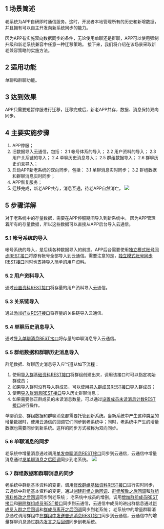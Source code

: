 ## 1 场景简述

老系统为APP自研即时通信服务。这时，开发者本地管理所有的历史和新增数据，并且拥有可以自主开发向新系统同步的能力。

因为APP有实施双向数据同步的条件，无论使用单聊还是群聊，APP可以使用强制升级和新老系统兼容中任意一种迁移策略。
接下来，我们将介绍在该场景采取新老兼容策略的实施方法。

## 2 适用功能

单聊和群聊功能。

## 3 达到效果

APP只需要短暂停服进行迁移，迁移完成后，新老APP共存，数据、消息保持双向同步。

## 4 主要实施步骤

1. APP停服；
2. 旧数据导入云通信，包括：
	  2.1 帐号体系的导入；
	  2.2 用户资料的导入；
	  2.3 用户关系链的导入；
	  2.4 单聊历史消息导入；
	  2.5 群组数据导入；
	  2.6 群聊历史消息导入；
3. 启动APP新老系统的双向同步，包括：
	  3.1 单聊消息实时同步；
	  3.2 群组数据和群聊消息实时同步；
4. APP恢复服务；
5. 迁移完成，新老APP共存，消息互通，待老APP自然消亡。
![](//mccdn.qcloud.com/static/img/52a4eb7f8b389102058b8e90f09da37f/image.png)

## 5 步骤详解

对于老系统中的存量数据，需要在APP停服期间导入到新系统中。
因为APP管理着所有的存量数据，所以这些数据可以直接从APP后台导入云通信。

### 5.1 帐号系统的导入

帐号系统的导入，是后续各种数据导入的前提。APP后台需要使用[独立模式账号同步REST接口](/doc/product/269/独立模式账号同步接口)将原有帐号全部导入到云通信。需要注意的是，[独立模式账号同步REST接口](/doc/product/269/独立模式账号同步接口)同时也支持导入简单的用户资料。

### 5.2 用户资料导入

通过[设置资料REST接口](/doc/product/269/设置资料)将存量的用户资料导入云通信。

### 5.3 关系链导入

通过[添加好友REST接口](/doc/product/269/添加好友)将存量的关系链导入云通信。

### 5.4 单聊历史消息导入

通过[导入单聊消息REST接口](/doc/product/269/导入单聊消息)将存量的单聊消息导入云通信。

### 5.5 群组数据和群聊历史消息导入

群组数据、群聊历史消息导入应当遵从如下流程：
1. 使用[导入群基础资料REST接口](/doc/product/269/导入群基础资料)将群组创建出来，调用该接口时可以指定初始群成员；
2. 如果导入群时没有导入群成员，可以使用[导入群成员REST接口](/doc/product/269/导入群成员)导入群成员；
3. 使用[导入群消息REST接口](/doc/product/269/导入群消息)导入历史群聊消息；
4. 如果需要修正群成员的未读消息数量，可以通过[设置成员未读消息计数REST接口](/doc/product/269/设置成员未读消息计数)进行操作。

单聊消息、群组数据和群聊消息都需要托管到新系统。当新系统中产生这种类型的增量数据时，使用云通信的回调它们同步到老系统中；同时，老系统中产生的增量数据也需要同步到新系统。这样的同步方式被称为双向同步。

### 5.6 单聊消息的同步

老系统中增量消息通过调用[单发单聊消息REST接口](/doc/product/269/单发单聊消息)同步到云通信，云通信中增量消息通过[发单聊消息之后回调](/doc/product/269/发单聊消息之后回调)同步到老系统。
![](//mccdn.qcloud.com/static/img/be54de84536f1d639aeb2792260b9d99/image.png)

### 5.7 群组数据和群聊消息的同步

老系统中群组基本资料的变更，调用[修改群组基础资料REST接口](/doc/product/269/修改群组基础资料)进行实时同步，云通信中群组基本资料的变更，通过[创建群组之后回调](/doc/product/269/创建群组之后回调)、[群组解散之后回调](/doc/product/269/群组解散之后回调)和[群组资料修改之后回调](/doc/product/269/群组资料修改之后回调)同步到老系统；
老系统中成员的增删，调用[增加群组成员REST接口](/doc/product/269/增加群组成员)和[删除群组成员REST接口](删除群组成员)同步到云通信，云通信中成员的进出群信息通过[新成员入群之后回调](/doc/product/269/新成员入群之后回调)和[群成员离开之后回调](/doc/product/269/群成员离开之后回调)同步到老系统；
老系统中的增量群聊消息通过调用群组中[在群组中发送普通消息REST接口](/doc/product/269/在群组中发送普通消息)同步到云通信，云通信中的增量群聊消息通过[群内发言之后回调](/doc/product/269/群内发言之后回调)同步到老系统。
